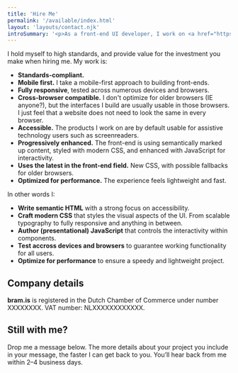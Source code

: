 ```yaml
---
title: 'Hire Me'
permalink: '/available/index.html'
layout: 'layouts/contact.njk'
introSummary: '<p>As a front-end UI developer, I work on <a href="https://bradfrost.com/blog/post/frontend-design">the front-end of the front-end</a>. That means I create HTML, CSS, and presentational JavaScript code that makes up a user interface.</p><p>Currently I’m available for long-term projects, consultancy, performance audits, workshops & training.</p>'
---
```


I hold myself to high standards, and provide value for the investment you make when hiring me. My work is:

- **Standards-compliant.**
- **Mobile first.** I take a mobile-first approach to building front-ends.
- **Fully responsive**, tested across numerous devices and browsers.
- **Cross-browser compatible.** I don't optimize for older browsers (IE anyone?), but the interfaces I build are usually usable in those browsers. I just feel that a website does not need to look the same in every browser.
- **Accessible.** The products I work on are by default usable for assistive technology users such as screenreaders.
- **Progressively enhanced.** The front-end is using semantically marked up content, styled with modern CSS, and enhanced with JavaScript for interactivity.
- **Uses the latest in the front-end field.** New CSS, with possible fallbacks for older browsers.
- **Optimized for performance.** The experience feels lightweight and fast.

In other words I:

- **Write semantic HTML** with a strong focus on accessibility.
- **Craft modern CSS** that styles the visual aspects of the UI. From scalable typography to fully responsive and anything in between.
- **Author (presentational) JavaScript** that controls the interactivity within components.
- **Test accross devices and browsers**  to guarantee working functionality for all users.
- **Optimize for performance** to ensure a speedy and lightweight project.

## Company details
**bram.is** is registered in the Dutch Chamber of Commerce under number XXXXXXXX. VAT number: NLXXXXXXXXXXXX.

## Still with me?
Drop me a message below. The more details about your project you include in your message, the faster I can get back to you. You’ll hear back from me within 2–4 business days.

